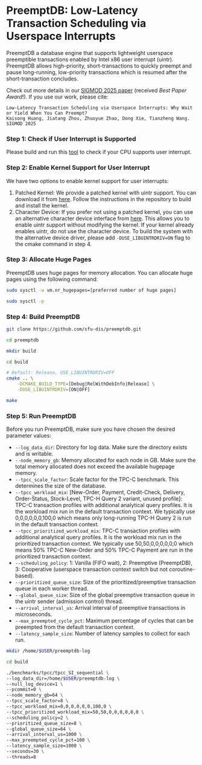 # PreemptDB: Low-Latency Transaction Scheduling via Userspace Interrupts

PreemptDB a database engine that supports lightweight userspace preemptible transactions enabled by Intel x86 user interrupt (uintr).
PreemptDB allows high-priority, short-transactions to quickly preempt and pause long-running, low-priority transactions which is resumed after the short-transaction concludes.

Check out more details in our [SIGMOD 2025 paper](https://kaisonghuang.github.io/resources/preemptdb-preprint.pdf) (received *Best Paper Award*!). If you use our work, please cite:

```
Low-Latency Transaction Scheduling via Userspace Interrupts: Why Wait or Yield When You Can Preempt?
Kaisong Huang, Jiatang Zhou, Zhuoyue Zhao, Dong Xie, Tianzheng Wang.
SIGMOD 2025 
```

### Step 1: Check if User Interrupt is Supported
Please build and run this [tool](https://github.com/UB-ADBLAB/check_uintr) to check if your CPU supports user interrupt.

### Step 2: Enable Kernel Support for User Interrupt
We have two options to enable kernel support for user interrupts:
1. Patched Kernel: We provide a patched kernel with uintr support. You can download it from [here](https://github.com/UB-ADBLAB/ubuntu-linux-uintr). Follow the instructions in the repository to build and install the kernel.
2. Character Device: If you prefer not using a patched kernel, you can use an alternative character device interface from [here](https://github.com/UB-ADBLAB/uintr-driver). This allows you to enable uintr support without modifying the kernel. If your kernel already enables uintr, do not use the character device. To build the system with the alternative device driver, please add `-DUSE_LIBUINTRDRIV=ON` flag to the cmake command in step 4.

### Step 3: Allocate Huge Pages
PreemptDB uses huge pages for memory allocation. You can allocate huge pages using the following command:
```bash
sudo sysctl -w vm.nr_hugepages=[preferred number of huge pages]

sudo sysctl -p
```

### Step 4: Build PreemptDB
```bash
git clone https://github.com/sfu-dis/preemptdb.git

cd preemptdb

mkdir build

cd build

# Default: Release, USE_LIBUINTRDRIV=OFF
cmake .. \
    -DCMAKE_BUILD_TYPE=[Debug|RelWithDebInfo|Release] \
    -DUSE_LIBUINTRDRIV=[ON|OFF] 

make
```

### Step 5: Run PreemptDB
Before you run PreemptDB, make sure you have chosen the desired parameter values:
- `--log_data_dir`: Directory for log data. Make sure the directory exists and is writable.
- `--node_memory_gb`: Memory allocated for each node in GB. Make sure the total memory allocated does not exceed the available hugepage memory.
- `--tpcc_scale_factor`: Scale factor for the TPC-C benchmark. This determines the size of the database.
- `--tpcc_workload_mix`: [New-Order, Payment, Credit-Check, Delivery, Order-Status, Stock-Level, TPC-H Query 2 variant, unused profile]: TPC-C transaction profiles with additional analytical query profiles. It is the workload mix run in the default transaction context. We typically use 0,0,0,0,0,0,100,0 which means only long-running TPC-H Query 2 is run in the default transaction context.
- `--tpcc_prioritized_workload_mix`: TPC-C transaction profiles with additional analytical query profiles. It is the workload mix run in the prioritized transaction context. We typically use 50,50,0,0,0,0,0,0 which means 50% TPC-C New-Order and 50% TPC-C Payment are run in the prioritized transaction context.
- `--scheduling_policy`: 1: Vanilla (FIFO wait), 2: Preemptive (PreemptDB), 3: Cooperative (userspace transaction context switch but not coroutine-based).
- `--prioritized_queue_size`: Size of the prioritized/preemptive transaction queue in each worker thread.
- `--global_queue_size`: Size of the global preemptive transaction queue in the uintr sender (admission control) thread.
- `--arrival_interval_us`: Arrival interval of preemptive transactions in microseconds.
- `--max_preempted_cycle_pct`: Maximum percentage of cycles that can be preempted from the default transaction context.
- `--latency_sample_size`: Number of latency samples to collect for each run.
```bash
mkdir /home/$USER/preemptdb-log

cd build

./benchmarks/tpcc/tpcc_SI_sequential \
--log_data_dir=/home/$USER/preemptdb-log \
--null_log_device=1 \
--pcommit=0 \
--node_memory_gb=64 \
--tpcc_scale_factor=8 \
--tpcc_workload_mix=0,0,0,0,0,0,100,0 \
--tpcc_prioritized_workload_mix=50,50,0,0,0,0,0,0 \
--scheduling_policy=2 \
--prioritized_queue_size=8 \
--global_queue_size=64 \
--arrival_interval_us=1000 \
--max_preempted_cycle_pct=100 \
--latency_sample_size=1000 \
--seconds=30 \
--threads=8
```
